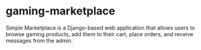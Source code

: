 # gaming-marketplace
Simple Marketplace is a Django-based web application that allows users to browse gaming products, add them to their cart, place orders, and receive messages from the admin.
